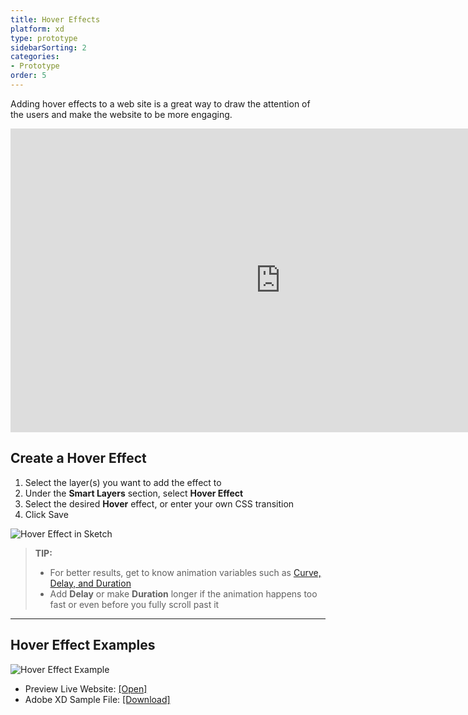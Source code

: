 ```yaml
---
title: Hover Effects
platform: xd
type: prototype
sidebarSorting: 2
categories: 
- Prototype
order: 5
---
```

Adding hover effects to a web site is a great way to draw the attention of the users and make the website to be more engaging.

<iframe width="864" height="486" src="https://www.youtube.com/embed/4dlteyEVg0k" frameborder="0" allow="accelerometer; autoplay; encrypted-media; gyroscope; picture-in-picture" allowfullscreen></iframe>

## Create a Hover Effect

1. Select the layer(s) you want to add the effect to
2. Under the **Smart Layers** section,  select **Hover Effect**
3. Select the desired **Hover** effect, or enter your own CSS transition
4. Click Save

![Hover Effect in Sketch](https://p46.f4.n0.cdn.getcloudapp.com/items/rRu6ro5e/hovergif.gif?v=931547a23418d3684ad623a0694da3b3)

>**TIP:** 
> - For better results, get to know animation variables such as [Curve, Delay, and Duration](https://support.animaapp.com/launchpad/animation-easing-curve-explained)
> - Add **Delay** or make **Duration** longer if the animation happens too fast or even before you fully scroll past it

---
## Hover Effect Examples

![Hover Effect Example](http://f.cl.ly/items/1x2d3S1T070h2G442l02/[e57718ceee2b4ca3674bcddb44f8755d]_Hover%20demo.gif)
- Preview Live Website: [[Open]](https://hover-effects.animaapp.io/ "Preview Hover example in browser")
- Adobe XD Sample File: [[Download]](https://www.dropbox.com/s/9q4lld61rkniiqo/Hover%20Effect%20Demo.xd?dl=0)
